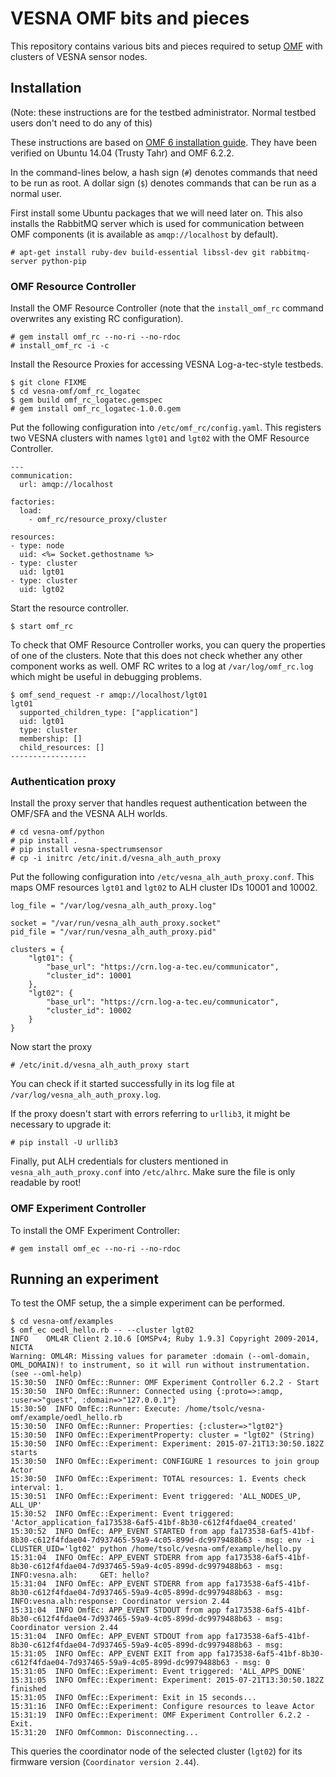 # VESNA OMF bits and pieces

This repository contains various bits and pieces required to setup [OMF][1]
with clusters of VESNA sensor nodes.

[1]: http://omf.mytestbed.net/projects/omf/wiki/OMF_Main_Page


## Installation

(Note: these instructions are for the testbed administrator. Normal testbed
users don't need to do any of this)

These instructions are based on [OMF 6 installation guide][2]. They have been
verified on Ubuntu 14.04 (Trusty Tahr) and OMF 6.2.2.

In the command-lines below, a hash sign (`#`) denotes commands that need to be
run as root. A dollar sign (`$`) denotes commands that can be run as a normal
user.

[2]: http://mytestbed.net/doc/omf/file.INSTALLATION.html

First install some Ubuntu packages that we will need later on. This also
installs the RabbitMQ server which is used for communication between OMF
components (it is available as `amqp://localhost` by default).

    # apt-get install ruby-dev build-essential libssl-dev git rabbitmq-server python-pip

### OMF Resource Controller

Install the OMF Resource Controller (note that the `install_omf_rc` command
overwrites any existing RC configuration).

    # gem install omf_rc --no-ri --no-rdoc
    # install_omf_rc -i -c

Install the Resource Proxies for accessing VESNA Log-a-tec-style testbeds.

    $ git clone FIXME
    $ cd vesna-omf/omf_rc_logatec
    $ gem build omf_rc_logatec.gemspec
    # gem install omf_rc_logatec-1.0.0.gem

Put the following configuration into `/etc/omf_rc/config.yaml`. This registers
two VESNA clusters with names  `lgt01` and `lgt02` with the OMF Resource
Controller.

    ---
    communication:
      url: amqp://localhost

    factories:
      load:
        - omf_rc/resource_proxy/cluster

    resources:
    - type: node
      uid: <%= Socket.gethostname %>
    - type: cluster
      uid: lgt01
    - type: cluster
      uid: lgt02

Start the resource controller.

    $ start omf_rc

To check that OMF Resource Controller works, you can query the properties of
one of the clusters. Note that this does not check whether any other component
works as well. OMF RC writes to a log at `/var/log/omf_rc.log` which might be
useful in debugging problems.

    $ omf_send_request -r amqp://localhost/lgt01
    lgt01
      supported_children_type: ["application"]
      uid: lgt01
      type: cluster
      membership: []
      child_resources: []
    -----------------

### Authentication proxy

Install the proxy server that handles request authentication between the
OMF/SFA and the VESNA ALH worlds.

    # cd vesna-omf/python
    # pip install .
    # pip install vesna-spectrumsensor
    # cp -i initrc /etc/init.d/vesna_alh_auth_proxy

Put the following configuration into `/etc/vesna_alh_auth_proxy.conf`. This
maps OMF resources `lgt01` and `lgt02` to ALH cluster IDs 10001 and 10002.

    log_file = "/var/log/vesna_alh_auth_proxy.log"

    socket = "/var/run/vesna_alh_auth_proxy.socket"
    pid_file = "/var/run/vesna_alh_auth_proxy.pid"

    clusters = {
        "lgt01": {
            "base_url": "https://crn.log-a-tec.eu/communicator",
            "cluster_id": 10001
        },
        "lgt02": {
            "base_url": "https://crn.log-a-tec.eu/communicator",
            "cluster_id": 10002
        }
    }

Now start the proxy

    # /etc/init.d/vesna_alh_auth_proxy start

You can check if it started successfully in its log file at
`/var/log/vesna_alh_auth_proxy.log`.

If the proxy doesn't start with errors referring to `urllib3`, it might be
necessary to upgrade it:

    # pip install -U urllib3

Finally, put ALH credentials for clusters mentioned in
`vesna_alh_auth_proxy.conf` into `/etc/alhrc`. Make sure the file is only
readable by root!

### OMF Experiment Controller

To install the OMF Experiment Controller:

    # gem install omf_ec --no-ri --no-rdoc


## Running an experiment

To test the OMF setup, the a simple experiment can be performed.

    $ cd vesna-omf/examples
    $ omf_ec oedl_hello.rb -- --cluster lgt02
    INFO	OML4R Client 2.10.6 [OMSPv4; Ruby 1.9.3] Copyright 2009-2014, NICTA
    Warning: OML4R: Missing values for parameter :domain (--oml-domain, OML_DOMAIN)! to instrument, so it will run without instrumentation. (see --oml-help)
    15:30:50  INFO OmfEc::Runner: OMF Experiment Controller 6.2.2 - Start
    15:30:50  INFO OmfEc::Runner: Connected using {:proto=>:amqp, :user=>"guest", :domain=>"127.0.0.1"}
    15:30:50  INFO OmfEc::Runner: Execute: /home/tsolc/vesna-omf/example/oedl_hello.rb
    15:30:50  INFO OmfEc::Runner: Properties: {:cluster=>"lgt02"}
    15:30:50  INFO OmfEc::ExperimentProperty: cluster = "lgt02" (String)
    15:30:50  INFO OmfEc::Experiment: Experiment: 2015-07-21T13:30:50.182Z starts
    15:30:50  INFO OmfEc::Experiment: CONFIGURE 1 resources to join group Actor
    15:30:50  INFO OmfEc::Experiment: TOTAL resources: 1. Events check interval: 1.
    15:30:51  INFO OmfEc::Experiment: Event triggered: 'ALL_NODES_UP, ALL_UP'
    15:30:52  INFO OmfEc::Experiment: Event triggered: 'Actor_application_fa173538-6af5-41bf-8b30-c612f4fdae04_created'
    15:30:52  INFO OmfEc: APP_EVENT STARTED from app fa173538-6af5-41bf-8b30-c612f4fdae04-7d937465-59a9-4c05-899d-dc9979488b63 - msg: env -i CLUSTER_UID='lgt02' python /home/tsolc/vesna-omf/example/hello.py 
    15:31:04  INFO OmfEc: APP_EVENT STDERR from app fa173538-6af5-41bf-8b30-c612f4fdae04-7d937465-59a9-4c05-899d-dc9979488b63 - msg: INFO:vesna.alh:     GET: hello?
    15:31:04  INFO OmfEc: APP_EVENT STDERR from app fa173538-6af5-41bf-8b30-c612f4fdae04-7d937465-59a9-4c05-899d-dc9979488b63 - msg: INFO:vesna.alh:response: Coordinator version 2.44
    15:31:04  INFO OmfEc: APP_EVENT STDOUT from app fa173538-6af5-41bf-8b30-c612f4fdae04-7d937465-59a9-4c05-899d-dc9979488b63 - msg: Coordinator version 2.44
    15:31:04  INFO OmfEc: APP_EVENT STDOUT from app fa173538-6af5-41bf-8b30-c612f4fdae04-7d937465-59a9-4c05-899d-dc9979488b63 - msg: 
    15:31:05  INFO OmfEc: APP_EVENT EXIT from app fa173538-6af5-41bf-8b30-c612f4fdae04-7d937465-59a9-4c05-899d-dc9979488b63 - msg: 0
    15:31:05  INFO OmfEc::Experiment: Event triggered: 'ALL_APPS_DONE'
    15:31:05  INFO OmfEc::Experiment: Experiment: 2015-07-21T13:30:50.182Z finished
    15:31:05  INFO OmfEc::Experiment: Exit in 15 seconds...
    15:31:16  INFO OmfEc::Experiment: Configure resources to leave Actor
    15:31:19  INFO OmfEc::Experiment: OMF Experiment Controller 6.2.2 - Exit.
    15:31:20  INFO OmfCommon: Disconnecting...

This queries the coordinator node of the selected cluster (`lgt02`) for its firmware version (`Coordinator version 2.44`).
